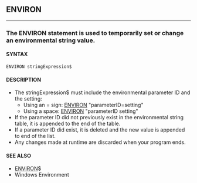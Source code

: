 ## ENVIRON
---

### The ENVIRON statement is used to temporarily set or change an environmental string value.

#### SYNTAX

`ENVIRON stringExpression$`

#### DESCRIPTION
* The stringExpression$ must include the environmental parameter ID and the setting:
	* Using an = sign: [ENVIRON](./ENVIRON.md) "parameterID=setting"
	* Using a space: [ENVIRON](./ENVIRON.md) "parameterID setting"
* If the parameter ID did not previously exist in the environmental string table, it is appended to the end of the table.
* If a parameter ID did exist, it is deleted and the new value is appended to end of the list.
* Any changes made at runtime are discarded when your program ends.


#### SEE ALSO
* [ENVIRON](./ENVIRON.md)$
* Windows Environment
